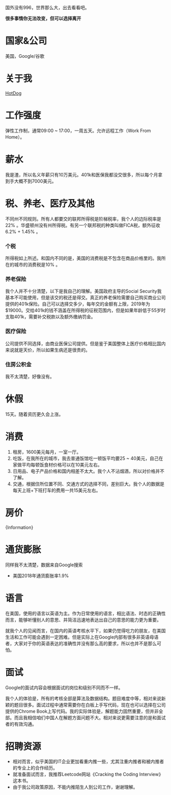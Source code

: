 国外没有996，世界那么大，出去看看吧。

**很多事情你无法改变，但可以选择离开**

# 国家&公司

美国，Google/谷歌

# 关于我

[HotDog](https://github.com/hotdogicn)

# 工作强度

弹性工作制，通常09:00 ~ 17:00，一周五天。允许远程工作（Work From Home）。

# 薪水

我是渣，所以名义年薪只有10万美元。401k和医保我都没交很多，所以每个月拿到手大概不到7000美元。

# 税、养老、医疗及其他
  
不同州不同规则。所有人都要交的联邦所得税是阶梯税率，我个人的边际税率是22% 。华盛顿州没有州所得税。有另一个联邦税的种类叫做FICA税，额外征收6.2% + 1.45% 。

### 个税

所得税如上所述。和国内不同的是，美国的消费税是不包含在商品价格里的。我所在的城市的消费税是10% 。

### 养老保险

我个人并不十分清楚，以下是我自己的理解。美国政府主导的Social Security我基本不可能使用，但是该交的税还是得交。真正的养老保险需要自己购买商业公司提供的401k保险。自己可以选择交多少，每年交的金额有上限，2019年为$19000。交给401k的钱不涵盖在所得税的征税范围内，但是如果年龄低于55岁时支取401k，需要补交税款以及额外缴纳罚金。

### 医疗保险

公司提供不同选择，由商业医保公司提供。但是鉴于美国整体上医疗价格相比国内来说就是天价，所以如果生病还是很贵的。

### 住房公积金

我不太清楚，好像没有。

# 休假

15天。随着资历更久会上涨。
  
# 消费

1. 租房，1600美元每月，一室一厅。
2. 吃饭，在我所在的城市，我去普通饭馆吃一顿饭平均要25 ~ 40美元，自己在家做平均每顿饭食材价格可以在10美元左右。
3. 日用品、电子产品价格和国内相差不太大。我个人不沾烟酒，所以对价格并不了解。
5. 交通，根据住所位置不同、交通方式的选择不同，差别巨大。我个人的数据是每天上班+下班打车的费用一共15美元左右。

# 房价

{Information}

# 通货膨胀

同样我不太清楚，数据来自Google搜索
  * 美国2018年通货膨胀率1.9%

# 语言

在美国，使用的语言以英语为主。作为日常使用的语言，相比语法、时态的正确性而言，能够听懂别人的意思、并简洁迅速地表达出自己的意思的能力更为重要。

就我个人的见闻而言，在国内的英语考核水平下，如果仍觉得吃力的朋友，在美国生活和工作可能会遇到一定困难。但是实际上在Google内部有很多非英语母语者，大家对于你的英语表达的准确性并没有那么高的要求，所以也并不是那么可怕。

# 面试

Google的面试内容会根据面试的岗位和级别不同而不一样。

我个人的体验是，所有的考核全部是算法及数据结构。题目难度中等，相对来说新颖的题目很多。面试过程中通常需要你在白板上手写代码，现在也可以选择在公司提供的Chrome Book上写代码。我的实际体验是，解题能力固然重要，但并非全部。而且我相信咱们中国人在解题方面问题不大。相对来说更需要注意的是和面试者的有效沟通。

# 招聘资源

* 相对而言，似乎美国的IT企业更加看重内推一些，尤其注重内推者和被内推者的专业上的合作经历。
* 就准备面试而言，我推荐Leetcode网站《Cracking the Coding Interview》这本书。
* 由于我公司政策原因，不能内推陌生人到公司工作，谢谢理解。